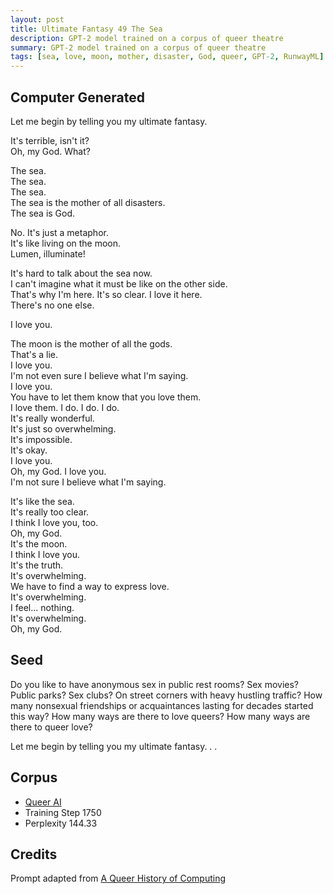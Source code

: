 ```yaml
---
layout: post
title: Ultimate Fantasy 49 The Sea
description: GPT-2 model trained on a corpus of queer theatre
summary: GPT-2 model trained on a corpus of queer theatre
tags: [sea, love, moon, mother, disaster, God, queer, GPT-2, RunwayML]
---
```


## Computer Generated

Let me begin by telling you my ultimate fantasy.

It's terrible, isn't it?<br/>
Oh, my God. What?

The sea.<br/>
The sea.<br/>
The sea.<br/>
The sea is the mother of all disasters.<br/>
The sea is God.

No. It's just a metaphor.<br/>
It's like living on the moon.<br/>
Lumen, illuminate!

It's hard to talk about the sea now.<br/>
I can't imagine what it must be like on the other side.<br/>
That's why I'm here. It's so clear. I love it here.<br/> There's no one else.

I love you.

The moon is the mother of all the gods.<br/>
That's a lie.<br/>
I love you.<br/>
I'm not even sure I believe what I'm saying.<br/>
I love you.<br/>
You have to let them know that you love them.<br/>
I love them. I do. I do. I do.<br/>
It's really wonderful.<br/>
It's just so overwhelming.<br/>
It's impossible.<br/>
It's okay.<br/>
I love you.<br/>
Oh, my God. I love you.<br/>
I'm not sure I believe what I'm saying.

It's like the sea.<br/>
It's really too clear.<br/>
I think I love you, too.<br/>
Oh, my God.<br/>
It's the moon.<br/>
I think I love you.<br/>
It's the truth.<br/>
It's overwhelming.<br/>
We have to find a way to express love.<br/>
It's overwhelming.<br/>
I feel... nothing.<br/>
It's overwhelming.<br/>
Oh, my God.


## Seed

Do you like to have anonymous sex in public rest rooms? Sex movies? Public parks? Sex clubs? On street corners with heavy hustling traffic? How many nonsexual friendships or acquaintances lasting for decades started this way? How many ways are there to love queers? How many ways are there to queer love?

Let me begin by telling you my ultimate fantasy. . .

## Corpus

- [Queer AI](/queerai)
- Training Step 1750
- Perplexity 144.33

## Credits

Prompt adapted from [A Queer History of Computing](https://rhizome.org/editorial/2013/feb/19/queer-computing-1/)
